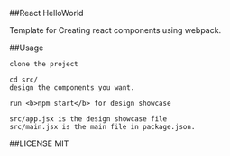##React HelloWorld

Template for Creating react components using webpack.


##Usage

```
clone the project

cd src/  
design the components you want.

run <b>npm start</b> for design showcase

src/app.jsx is the design showcase file
src/main.jsx is the main file in package.json.

```

##LICENSE
MIT
